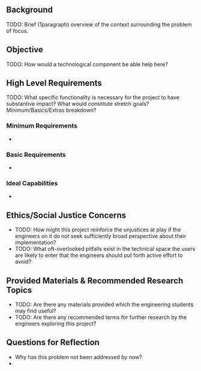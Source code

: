 

## Background

TODO: Brief (1paragraph) overview of the context surrounding the problem of focus.

## Objective 

TODO: How would a technological component be able help here?

## High Level Requirements

TODO: What specific functionality is necessary for the project to have substantive impact? What would constitute stretch goals? Minimum/Basics/Extras breakdown?
### Minimum Requirements
+ 

### Basic Requirements
+ 

### Ideal Capabilities
+ 


## Ethics/Social Justice Concerns

+ TODO: How might this project reinforce the unjustices at play if the engineers on it do not seek sufficiently broad perspective about their implementation?
+ TODO: What oft-overlooked pitfalls exist in the technical space the users are likely to enter that the engineers should put forth active effort to avoid?

## Provided Materials & Recommended Research Topics

+ TODO: Are there any materials provided which the engineering students may find useful?
+ TODO: Are there any recommended terms for further research by the engineers exploring this project?

## Questions for Reflection

+ Why has this problem not been addressed by now?
+ 

